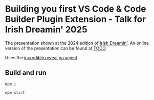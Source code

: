 # Building you first VS Code & Code Builder Plugin Extension - Talk for Irish Dreamin' 2025

The presentation shown at the 2024 edition of [Irish Dreamin'](https://irishdreamin.ie/).
An online version of the presentation can be found at [TODO](#)

Uses the [incredible reveal.js project](https://revealjs.com).

## Build and run
```
npm i

npm start
```